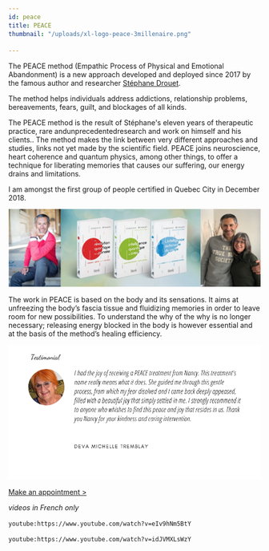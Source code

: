 ```yaml
---
id: peace
title: PEACE
thumbnail: "/uploads/xl-logo-peace-3millenaire.png"

---
```

The PEACE method (Empathic Process of Physical and Emotional Abandonment) is a new approach developed and deployed since 2017 by the famous author and researcher [Stéphane Drouet](http://stephanedrouet.com/).

The method helps individuals address addictions, relationship problems, bereavements, fears, guilt, and blockages of all kinds.

The PEACE method is the result of Stéphane's eleven years of therapeutic practice, rare andunprecedentedresearch and work on himself and his clients.. The method makes the link between very different approaches and studies, links not yet made by the scientific field. PEACE joins neuroscience, heart coherence and quantum physics, among other things, to offer a technique for liberating memories that causes our suffering, our energy drains and limitations.

I am amongst the first group of people certified in Quebec City in December 2018.

![Stephane Drouet, Nancy Bilodeau](/uploads/Defigement.png "EmotionalRelease")

The work in PEACE is based on the body and its sensations. It aims at unfreezing the body’s fascia tissue and fluidizing memories in order to leave room for new possibilities. To understand the why of the why is no longer necessary; releasing energy blocked in the body is however essential and at the basis of the method’s healing efficiency.

![](/uploads/temoignage-michelle-eng.png)

[Make an appointment >](https://www.gorendezvous.com/homepage/111690)

_videos in French only_

`youtube:https://www.youtube.com/watch?v=eIv9hNm5BtY`

`youtube:https://www.youtube.com/watch?v=idJVMXLsWzY`